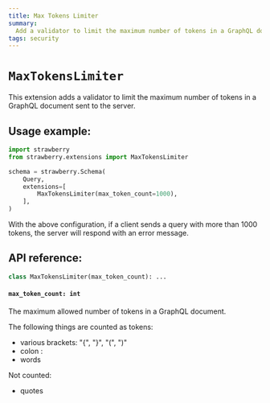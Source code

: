 ```yaml
---
title: Max Tokens Limiter
summary:
  Add a validator to limit the maximum number of tokens in a GraphQL document.
tags: security
---
```


# `MaxTokensLimiter`

This extension adds a validator to limit the maximum number of tokens in a
GraphQL document sent to the server.

## Usage example:

```python
import strawberry
from strawberry.extensions import MaxTokensLimiter

schema = strawberry.Schema(
    Query,
    extensions=[
        MaxTokensLimiter(max_token_count=1000),
    ],
)
```

With the above configuration, if a client sends a query with more than 1000
tokens, the server will respond with an error message.

## API reference:

```python
class MaxTokensLimiter(max_token_count): ...
```

#### `max_token_count: int`

The maximum allowed number of tokens in a GraphQL document.

The following things are counted as tokens:

- various brackets: "{", "}", "(", ")"
- colon :
- words

Not counted:

- quotes
